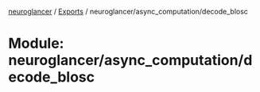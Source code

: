 [neuroglancer](../README.md) / [Exports](../modules.md) / neuroglancer/async\_computation/decode\_blosc

# Module: neuroglancer/async\_computation/decode\_blosc
